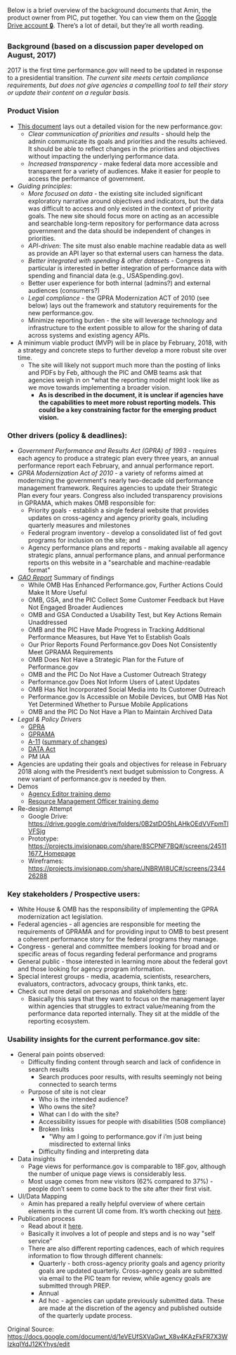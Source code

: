 Below is a brief overview of the background documents that Amin, the product owner from PIC, put together. You can view them on the [Google Drive account &#128274;](https://drive.google.com/drive/folders/0B2stDO5hLAHkR09EZFNMOUo3anc). There’s a lot of detail, but they’re all worth reading. 

### Background (based on a discussion paper developed on August, 2017) 
2017 is the first time performance.gov will need to be updated in response to a presidential transition. *The current site meets certain compliance requirements, but does not give agencies a compelling tool to tell their story or update their content on a regular basis.* 

### Product Vision 
- [This document](https://drive.google.com/drive/u/0/folders/0B2stDO5hLAHkVlhNU3BxVTVHeEU) lays out a detailed vision for the new performance.gov: 
	- *Clear communication of priorities and results* - should help the admin communicate its goals and priorities and the results achieved. It should be able to reflect changes in the priorities and objectives without impacting the underlying performance data. 
	- *Increased transparency* - make federal data more accessible and transparent for a variety of audiences. Make it easier for people to access the performance of government. 
- _Guiding principles_: 
	- *More focused on data* - the existing site included significant exploratory narrative around objectives and indicators, but the data was difficult to access and only existed in the context of priority goals. The new site should focus more on acting as an accessible and searchable long-term repository for performance data across government and the data should be independent of changes in priorities.
	- *API-driven*: The site must also enable machine readable data as well as provide an API layer so that external users can harness the data. 
	- *Better integrated with spending & other datasets* - Congress in particular is interested in better integration of performance data with spending and financial data (e.g., USASpending.gov).
	- Better user experience for both internal (admins?) and external audiences (consumers?) 
	- *Legal compliance* - the GPRA Modernization ACT of 2010 (see below) lays out the framework and statutory requirements for the new performance.gov. 
	- Minimize reporting burden - the site will leverage technology and infrastructure to the extent possible to allow for the sharing of data across systems and existing agency APIs. 
- A minimum viable product (MVP) will be in place by February, 2018, with a strategy and concrete steps to further develop a more robust site over time. 
	- The site will likely not support much more than the posting of links and PDFs by Feb, although the PIC and OMB teams ask that agencies weigh in on *what the reporting model might look like as we move towards implementing a broader vision.
		- **As is described in the document, it is unclear if agencies have the capabilities to meet more robust reporting models. This could be a key constraining factor for the emerging product vision.** 

### Other drivers (policy & deadlines): 

- *Government Performance and Results Act (GPRA) of 1993* - requires each agency to produce a strategic plan every three years, an annual performance report each February, and annual performance report. 
- *GPRA Modernization Act of 2010* - a variety of reforms aimed at modernizing the government's nearly two-decade old performance management framework. Requires agencies to update their Strategic Plan every four years. Congress also included transparency provisions in GPRAMA, which makes OMB responsible for: 
	- Priority goals - establish a single federal website that provides updates on cross-agency and agency priority goals, including quarterly measures and milestones
	- Federal program inventory - develop a consolidated list of fed govt programs for inclusion on the site; and
	- Agency performance plans and reports - making available all agency strategic plans, annual performance plans, and annual performance reports on this website in a "searchable and machine-readable format"
- *[GAO Report](http://www.gao.gov/assets/680/679395.pdf)* Summary of findings
	- While OMB Has Enhanced Performance.gov, Further Actions Could Make It More Useful
	- OMB, GSA, and the PIC Collect Some Customer Feedback but Have Not Engaged Broader Audiences
	- OMB and GSA Conducted a Usability Test, but Key Actions Remain Unaddressed
	- OMB and the PIC Have Made Progress in Tracking Additional Performance Measures, but Have Yet to Establish Goals
	- Our Prior Reports Found Performance.gov Does Not Consistently Meet GPRAMA Requirements
	- OMB Does Not Have a Strategic Plan for the Future of Performance.gov
	- OMB and the PIC Do Not Have a Customer Outreach Strategy
	- Performance.gov Does Not Inform Users of Latest Updates
	- OMB Has Not Incorporated Social Media into Its Customer Outreach
	- Performance.gov Is Accessible on Mobile Devices, but OMB Has Not Yet Determined Whether to Pursue Mobile Applications
	- OMB and the PIC Do Not Have a Plan to Maintain Archived Data
- *Legal & Policy Drivers*
	- [GPRA](https://www.congress.gov/bill/103rd-congress/senate-bill/20)
	- [GPRAMA](https://www.congress.gov/bill/111th-congress/house-bill/2142/text)
	- [A-11](https://www.whitehouse.gov/sites/whitehouse.gov/files/omb/assets/a11_current_year/a11_2017/part6_executive_summary.pdf) ([summary of changes](https://www.whitehouse.gov/sites/whitehouse.gov/files/omb/assets/a11_current_year/a11_2017/summary.pdf))
	- [DATA Act](https://www.congress.gov/bill/113th-congress/senate-bill/994)
	- PM IAA
- Agencies are updating their goals and objectives for release in February 2018 along with the President’s next budget submission to Congress. A new variant of performance.gov is needed by then. 
- Demos
	- [Agency Editor training demo](https://www.youtube.com/watch?v=AVA7aRAVJIo)
	- [Resource Management Officer training demo](https://www.youtube.com/watch?v=OqChFe4YLxA)
- Re-design Attempt
	- Google Drive: https://drive.google.com/drive/folders/0B2stDO5hLAHkOEdVVFpmTlVFSjg
	- Prototype: https://projects.invisionapp.com/share/8SCPNF7BQ#/screens/245111677_Homepage
	- Wireframes: https://projects.invisionapp.com/share/JNBRWI8UC#/screens/234426288

### Key stakeholders / Prospective users:
- White House & OMB has the responsibility of implementing the GPRA modernization act legislation. 
- Federal agencies - all agencies are responsible for meeting the requirements of GPRAMA and for providing input to OMB to best present a coherent performance story for the federal programs they manage. 
- Congress - general and committee members looking for broad and or specific areas of focus regarding federal performance and programs
- General public - those interested in learning more about the federal govt and those looking for agency program information. 
- Special interest groups - media, academia, scientists, researchers, evaluators, contractors, advocacy groups, think tanks, etc.
- Check out more detail on personas and stakeholders [here](https://drive.google.com/drive/u/1/folders/0B2stDO5hLAHkUzdjTWhVS1IxS0U): 
	- Basically this says that they want to focus on the management layer within agencies that struggles to extract value/meaning from the performance data reported internally. They sit at the middle of the reporting ecosystem. 

### Usability insights for the current performance.gov site: 
- General pain points observed:
	- Difficulty finding content through search and lack of confidence in search results
		- Search produces poor results, with results seemingly not being connected to search terms  
	- Purpose of site is not clear 
		- Who is the intended audience? 
		- Who owns the site? 
		- What can I do with the site? 
		- Accessibility issues for people with disabilities (508 compliance) 
		- Broken links
			- "Why am I going to performance.gov if i’m just being misdirected to external links 
		- Difficulty finding and interpreting data 
- Data insights 
	- Page views for performance.gov is comparable to 18F.gov, although the number of unique page views is considerably less. 
	- Most usage comes from new visitors (62% compared to 37%)  - people don’t seem to come back to the site after their first visit.
- UI/Data Mapping 
	- Amin has prepared a really helpful overview of where certain elements in the current UI come from. It’s worth checking out [here](https://drive.google.com/drive/u/0/folders/0B2stDO5hLAHkWjM1T29uUlVSUWM). 
- Publication process 
	- Read about it [here](https://drive.google.com/drive/u/0/folders/0B2stDO5hLAHkWUlucVhlTzZ0dzQ). 
	- Basically it involves a lot of people and steps and is no way "self service"
	- There are also different reporting cadences, each of which requires information to flow through different channels: 
		- Quarterly - both cross-agency priority goals and agency priority goals are updated quarterly. Cross-agency goals are submitted via email to the PIC team for review, while agency goals are submitted through PREP. 
		- Annual
		- Ad hoc - agencies can update previously submitted data. These are made at the discretion of the agency and published outside of the quarterly update process. 

Original Source: https://docs.google.com/document/d/1eVEUfSXVaGwt_X8v4KAzFkFR7X3WIzkqIYdJ12KYhys/edit
